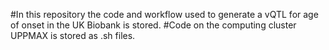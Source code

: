 #In this repository the code and workflow used to generate a vQTL for age of onset in the UK Biobank is stored.
#Code on the computing cluster UPPMAX is stored as .sh files.

